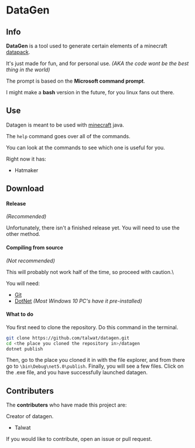 DataGen
===

## Info
**DataGen** is a tool used to generate certain elements of a minecraft [datapack]("https://minecraft.fandom.com/wiki/Data_pack").

It's just made for fun, and for personal use. *(AKA the code wont be the best thing in the world)*

The prompt is based on the **Microsoft command prompt**.

I might make a **bash** version in the future, for you linux fans out there.


## Use
Datagen is meant to be used with [minecraft](https://minecraft.net) java.

The `help` command goes over all of the commands.

You can look at the commands to see which one is useful for you.

Right now it has:
* Hatmaker

## Download
#### Release
*(Recommended)*

Unfortunately, there isn't a finished release yet. You will need to use the other method.

#### Compiling from source
*(Not recommended)*

This will probably not work half of the time, so proceed with caution.\

You will need:
* [Git](https://git-scm.com/)
* [DotNet](https://dotnet.microsoft.com/) *(Most Windows 10 PC's have it pre-installed)*

#### What to do
You first need to clone the repository. Do this command in the terminal.
```sh
git clone https://github.com/talwat/datagen.git
cd <the place you cloned the repository in>/datagen
dotnet publish
```

Then, go to the place you cloned it in with the file explorer, and from there go to `\bin\Debug\net5.0\publish`.
Finally, you will see a few files. Click on the .exe file, and you have successfully launched datagen.

## Contributers
The **contributers** who have made this project are:

Creator of datagen.
* Talwat

If you would like to contribute, open an issue or pull request.